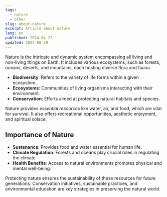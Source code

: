 ```yaml
---
tags:
  - nature
  - other
slug: about-nature
excerpt: Article about nature
lang: en
published: 2024-04-22
updated: 2024-08-30
---
```


Nature is the intricate and dynamic system encompassing all living and non-living things on Earth. It includes various ecosystems, such as forests, oceans, deserts, and mountains, each hosting diverse flora and fauna.

- **Biodiversity**: Refers to the variety of life forms within a given ecosystem.
- **Ecosystems**: Communities of living organisms interacting with their environment.
- **Conservation**: Efforts aimed at protecting natural habitats and species.

Nature provides _essential resources_ like water, air, and food, which are vital for survival. It also offers recreational opportunities, aesthetic enjoyment, and spiritual solace.

## Importance of Nature
- **Sustenance**: Provides food and water essential for human life.
- **Climate Regulation**: Forests and oceans play crucial roles in regulating the climate.
- **Health Benefits**: Access to natural environments promotes physical and mental well-being.

Protecting nature ensures the sustainability of these resources for future generations. Conservation initiatives, sustainable practices, and environmental education are key strategies in preserving the natural world.
